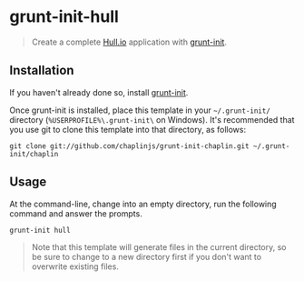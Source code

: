 # grunt-init-hull
> Create a complete [Hull.io][] application with [grunt-init][].

## Installation
If you haven't already done so, install [grunt-init][].

Once grunt-init is installed, place this template in your `~/.grunt-init/`
directory (`%USERPROFILE%\.grunt-init\` on Windows). It's recommended that you
use git to clone this template into that directory, as follows:

```
git clone git://github.com/chaplinjs/grunt-init-chaplin.git ~/.grunt-init/chaplin
```

## Usage
At the command-line, change into an empty directory, run the following command
and answer the prompts.

```
grunt-init hull
```

> Note that this template will generate files in the current directory, so
  be sure to change to a new directory first if you don't want to overwrite
  existing files.

[grunt-init]: http://gruntjs.com/project-scaffolding
[Hull.io]: http://hull.io

